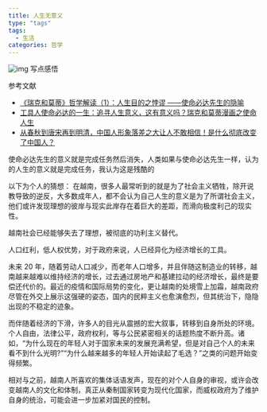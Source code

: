 ```yaml
---
title: 人生无意义
type: "tags"
tags:
  - 生活
categories: 哲学
---
```


![img](https://w.wallhaven.cc/full/eo/wallhaven-eokvyl.png)
写点感悟

<!--more-->

参考文献

- [《瑞克和莫蒂》哲学解读（1）：人生目的之悖谬 ——使命必达先生的隐喻](https://zhuanlan.zhihu.com/p/131468110)
- [工具人使命必达的一生：追寻人生意义，这有意义吗？瑞克和莫蒂漫画之使命人生](https://www.bilibili.com/video/BV1rq4y1n7WF?from=search&seid=12085298509821800631&spm_id_from=333.337.0.0)
- [从春秋到唐宋再到明清，中国人形象落差之大让人不敢相信！是什么彻底改变了中国人？](https://zhuanlan.zhihu.com/p/32421085)

使命必达先生的意义就是完成任务然后消失，人类如果与使命必达先生一样，认为的人生的意义就是完成任务，我认为这是残酷的

以下为个人的猜想：
在越南，很多人最常听到的就是为了社会主义牺牲，除开说教导致的逆反，大多数成年人，都不会认为自己人生的意义是为了所谓社会主义，他们或许发现理想的彼岸与现实此岸存在着巨大的差距，而滑向极度利己的现实性。

越南社会已经能够失去了理想，被彻底的功利主义替代。

人口红利，低人权优势，对于政府来说，人已经异化为经济增长的工具。

未来 20 年，随着劳动人口减少，而老年人口增多，并且伴随这制造业的转移，越南越来越难以维持经济的增长，过去通过房地产和基建拉动的经济增长，最终是要偿还代价的。最近的疫情和国际局势的变化，更让越南的处境雪上加霜，越南政府尽管在外交上展示这强硬的姿态，国内的民粹主义也愈演愈烈，但其统治下，隐隐出现的不稳定的迹象。

而伴随着经济的下滑，许多人的目光从震撼的宏大叙事，转移到自身所处的环境。个人自由，法律公平，政府权利，等与公民紧密相关的话题热度不断升高。诸如，“为什么现在的年轻人对于国家未来的发展充满希望，但是对自己个人的未来看不到什么光明?”“为什么越来越多的年轻人开始读起了毛选？”之类的问题开始变得频繁。

相对与之前，越南人所喜欢的集体话语发声，现在的对个人自身的审视，或许会改变越南人的文化和体制，真正从秦制国家转变为现代化国家，而威权政府为了维护自身的统治，可能会进一步加紧对国民的控制。
